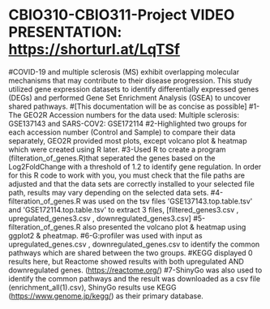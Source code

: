 # CBIO310-CBIO311-Project  VIDEO PRESENTATION: https://shorturl.at/LqTSf
#COVID-19 and multiple sclerosis (MS) exhibit overlapping molecular mechanisms that may contribute to their disease progression. This study utilized gene expression datasets to identify differentially expressed genes (DEGs) and performed Gene Set Enrichment Analysis (GSEA) to uncover shared pathways.
#[This documentation will be as concise as possible]
#1-The GEO2R Accession numbers for the data used: Multiple sclerosis: GSE137143 and SARS-COV2: GSE172114
#2-Highlighted two groups for each accession number (Control and Sample) to compare their data separately, GEO2R provided most plots, except volcano plot & heatmap which were created using R later.
#3-Used R to create a program (filteration_of_genes.R)that seperated the genes based on the Log2FoldChange with a threshold of 1.2 to identify gene regulation. In order for this R code to work with you, you must check that the file paths are adjusted and that the data sets are correctly installed to your selected file path, results may vary depending on the selected data sets.
#4-filteration_of_genes.R was used on the tsv files 'GSE137143.top.table.tsv' and 'GSE172114.top.table.tsv' to extract 3 files, [filtered_genes3.csv , upregulated_genes3.csv , downregulated_genes3.csv] 
#5-filteration_of_genes.R also presented the volcano plot & heatmap using ggplot2 & pheatmap.
#6-G:profiler was used with input as upregulated_genes.csv , downregulated_genes.csv to identify the common pathways which are shared between the two groups. #KEGG displayed 0 results here, but Reactome showed results with both upregulated AND downregulated genes. (https://reactome.org/)
#7-ShinyGo was also used to identify the common pathways and the result was downloaded as a csv file (enrichment_all(1).csv), ShinyGo results use KEGG (https://www.genome.jp/kegg/) as their primary database.
